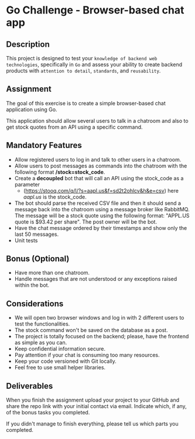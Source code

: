 # Go Challenge - Browser-based chat app

## Description

This project is designed to test your `knowledge of backend web technologies`, specifically in `Go` and assess your
ability to create backend products with `attention to detail`, `standards`, and `reusability`.

## Assignment

The goal of this exercise is to create a simple browser-based chat application using Go.

This application should allow several users to talk in a chatroom and also to get stock quotes from an API using a
specific command.

## Mandatory Features

* Allow registered users to log in and talk to other users in a chatroom.
* Allow users to post messages as commands into the chatroom with the following format **/stock=stock_code**.
* Create a **decoupled** bot that will call an API using the stock_code as a parameter
    * (https://stooq.com/q/l/?s=aapl.us&f=sd2t2ohlcv&h&e=csv) here *aapl.us* is the stock_code.
* The bot should parse the received CSV file and then it should send a message back into the chatroom using a message
  broker like RabbitMQ. The message will be a stock quote using the following format:
  "APPL.US quote is $93.42 per share". The post owner will be the bot.
* Have the chat message ordered by their timestamps and show only the last 50 messages.
* Unit tests

## Bonus (Optional)

* Have more than one chatroom.
* Handle messages that are not understood or any exceptions raised within the bot.

## Considerations

* We will open two browser windows and log in with 2 different users to test the functionalities.
* The stock command won't be saved on the database as a post.
* The project is totally focused on the backend; please, have the frontend as simple as you can.
* Keep confidential information secure.
* Pay attention if your chat is consuming too many resources.
* Keep your code versioned with Git locally.
* Feel free to use small helper libraries.

## Deliverables

When you finish the assignment upload your project to your GitHub and share the repo link with your initial contact
via email.
Indicate which, if any, of the bonus tasks you completed.

If you didn't manage to finish everything, please tell us which parts you completed.

